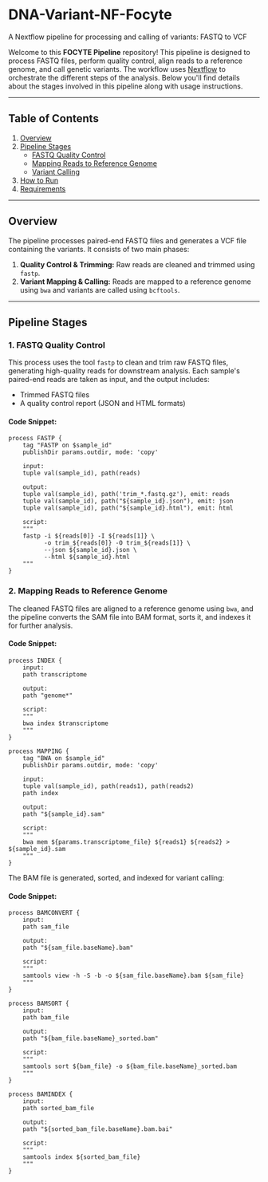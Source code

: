 # DNA-Variant-NF-Focyte
A Nextflow pipeline for processing and calling of variants: FASTQ to VCF

Welcome to this **FOCYTE Pipeline** repository! This pipeline is designed to process FASTQ files, perform quality control, align reads to a reference genome, and call genetic variants. The workflow uses [Nextflow](https://www.nextflow.io/) to orchestrate the different steps of the analysis. Below you'll find details about the stages involved in this pipeline along with usage instructions.

---

## Table of Contents
1. [Overview](#overview)
2. [Pipeline Stages](#pipeline-stages)
    - [FASTQ Quality Control](#1-fastq-quality-control)
    - [Mapping Reads to Reference Genome](#2mapping-reads-to-reference-genome)
    - [Variant Calling](#3variant-calling)
3. [How to Run](#how-to-run)
4. [Requirements](#requirements)

---

## Overview

The pipeline processes paired-end FASTQ files and generates a VCF file containing the variants. It consists of two main phases:
1. **Quality Control & Trimming:** Raw reads are cleaned and trimmed using `fastp`.
2. **Variant Mapping & Calling:** Reads are mapped to a reference genome using `bwa` and variants are called using `bcftools`.

---

## Pipeline Stages

### 1. FASTQ Quality Control

This process uses the tool `fastp` to clean and trim raw FASTQ files, generating high-quality reads for downstream analysis. Each sample's paired-end reads are taken as input, and the output includes:
- Trimmed FASTQ files
- A quality control report (JSON and HTML formats)

#### Code Snippet:
```nextflow
process FASTP {
    tag "FASTP on $sample_id"
    publishDir params.outdir, mode: 'copy'

    input:
    tuple val(sample_id), path(reads)
    
    output:
    tuple val(sample_id), path('trim_*.fastq.gz'), emit: reads
    tuple val(sample_id), path("${sample_id}.json"), emit: json
    tuple val(sample_id), path("${sample_id}.html"), emit: html

    script:
    """
    fastp -i ${reads[0]} -I ${reads[1]} \
          -o trim_${reads[0]} -O trim_${reads[1]} \
          --json ${sample_id}.json \
          --html ${sample_id}.html
    """
} 
```

### 2. Mapping Reads to Reference Genome

The cleaned FASTQ files are aligned to a reference genome using `bwa`, and the pipeline converts the SAM file into BAM format, sorts it, and indexes it for further analysis.

#### Code Snippet:
```nextflow
process INDEX {
    input:
    path transcriptome

    output:
    path "genome*"

    script:
    """
    bwa index $transcriptome
    """
}

process MAPPING {
    tag "BWA on $sample_id"
    publishDir params.outdir, mode: 'copy'

    input:
    tuple val(sample_id), path(reads1), path(reads2)
    path index

    output:
    path "${sample_id}.sam"

    script:
    """
    bwa mem ${params.transcriptome_file} ${reads1} ${reads2} > ${sample_id}.sam
    """
}
```

The BAM file is generated, sorted, and indexed for variant calling:

#### Code Snippet:
```nextflow
process BAMCONVERT {
    input:
    path sam_file

    output:
    path "${sam_file.baseName}.bam"

    script:
    """
    samtools view -h -S -b -o ${sam_file.baseName}.bam ${sam_file}
    """
}

process BAMSORT {
    input:
    path bam_file

    output:
    path "${bam_file.baseName}_sorted.bam"

    script:
    """
    samtools sort ${bam_file} -o ${bam_file.baseName}_sorted.bam
    """
}

process BAMINDEX {
    input:
    path sorted_bam_file

    output:
    path "${sorted_bam_file.baseName}.bam.bai"

    script:
    """
    samtools index ${sorted_bam_file}
    """
}
```
